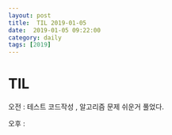 ```yaml
---
layout: post
title:  TIL 2019-01-05
date:  2019-01-05 09:22:00
category: daily
tags: [2019]
---
```


# TIL

오전 : 테스트 코드작성 , 알고리즘 문제 쉬운거 풀었다.

오후 : 

